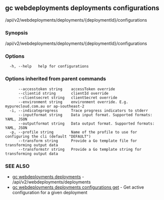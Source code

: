 ## gc webdeployments deployments configurations

/api/v2/webdeployments/deployments/{deploymentId}/configurations

### Synopsis

/api/v2/webdeployments/deployments/{deploymentId}/configurations

### Options

```
  -h, --help   help for configurations
```

### Options inherited from parent commands

```
      --accesstoken string    accessToken override
      --clientid string       clientId override
      --clientsecret string   clientSecret override
      --environment string    environment override. E.g. mypurecloud.com.au or ap-southeast-2
  -i, --indicateprogress      Trace progress indicators to stderr
      --inputformat string    Data input format. Supported formats: YAML, JSON
      --outputformat string   Data output format. Supported formats: YAML, JSON
  -p, --profile string        Name of the profile to use for configuring the cli (default "DEFAULT")
      --transform string      Provide a Go template file for transforming output data
      --transformstr string   Provide a Go template string for transforming output data
```

### SEE ALSO

* [gc webdeployments deployments](gc_webdeployments_deployments.html)	 - /api/v2/webdeployments/deployments
* [gc webdeployments deployments configurations get](gc_webdeployments_deployments_configurations_get.html)	 - Get active configuration for a given deployment


